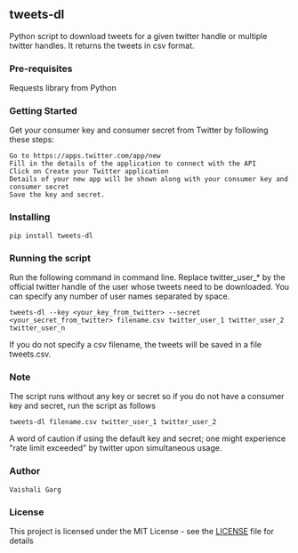 ## tweets-dl

Python script to download tweets for a given twitter handle or multiple twitter handles. It returns the tweets in csv format.

### Pre-requisites

Requests library from Python

### Getting Started

Get your consumer key and consumer secret from Twitter by following these steps:

    Go to https://apps.twitter.com/app/new
    Fill in the details of the application to connect with the API
    Click on Create your Twitter application
    Details of your new app will be shown along with your consumer key and consumer secret
    Save the key and secret.

### Installing

    pip install tweets-dl

### Running the script

Run the following command in command line. Replace twitter_user_* by the official twitter handle of the user whose tweets need to be downloaded. You can specify any number of user names separated by space.

    tweets-dl --key <your_key_from_twitter> --secret <your_secret_from_twitter> filename.csv twitter_user_1 twitter_user_2 twitter_user_n

If you do not specify a csv filename, the tweets will be saved in a file tweets.csv.

### Note

The script runs without any key or secret so if you do not have a consumer key and secret, run the script as follows

    tweets-dl filename.csv twitter_user_1 twitter_user_2

A word of caution if using the default key and secret; one might experience "rate limit exceeded" by twitter upon simultaneous usage.

### Author

    Vaishali Garg

### License

This project is licensed under the MIT License - see the [LICENSE](https://github.com/Vaishali-Garg/tweet-downloader/blob/master/LICENSE) file for details

